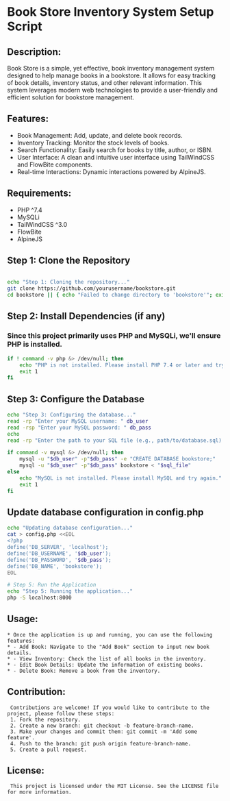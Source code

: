 

# Book Store Inventory System Setup Script

## Description:
 Book Store is a simple, yet effective, book inventory management system designed to help manage books in a bookstore.
 It allows for easy tracking of book details, inventory status, and other relevant information.
 This system leverages modern web technologies to provide a user-friendly and efficient solution for bookstore management.

## Features:
 - Book Management: Add, update, and delete book records.
 - Inventory Tracking: Monitor the stock levels of books.
 - Search Functionality: Easily search for books by title, author, or ISBN.
 - User Interface: A clean and intuitive user interface using TailWindCSS and FlowBite components.
 - Real-time Interactions: Dynamic interactions powered by AlpineJS.

## Requirements:
 - PHP ^7.4
 - MySQLi
 - TailWindCSS ^3.0
 - FlowBite
 - AlpineJS

## Step 1: Clone the Repository

```bash

echo "Step 1: Cloning the repository..."
git clone https://github.com/yourusername/bookstore.git
cd bookstore || { echo "Failed to change directory to 'bookstore'"; exit 1; }

```

## Step 2: Install Dependencies (if any)
### Since this project primarily uses PHP and MySQLi, we'll ensure PHP is installed.

```bash
if ! command -v php &> /dev/null; then
    echo "PHP is not installed. Please install PHP 7.4 or later and try again."
    exit 1
fi
```

## Step 3: Configure the Database
```bash
echo "Step 3: Configuring the database..."
read -rp "Enter your MySQL username: " db_user
read -rsp "Enter your MySQL password: " db_pass
echo
read -rp "Enter the path to your SQL file (e.g., path/to/database.sql): " sql_file

if command -v mysql &> /dev/null; then
    mysql -u "$db_user" -p"$db_pass" -e "CREATE DATABASE bookstore;"
    mysql -u "$db_user" -p"$db_pass" bookstore < "$sql_file"
else
    echo "MySQL is not installed. Please install MySQL and try again."
    exit 1
fi
```

## Update database configuration in config.php
```bash
echo "Updating database configuration..."
cat > config.php <<EOL
<?php
define('DB_SERVER', 'localhost');
define('DB_USERNAME', '$db_user');
define('DB_PASSWORD', '$db_pass');
define('DB_NAME', 'bookstore');
EOL

# Step 5: Run the Application
echo "Step 5: Running the application..."
php -S localhost:8000
```

## Usage:
    * Once the application is up and running, you can use the following features:
    * - Add Book: Navigate to the "Add Book" section to input new book details.
    * - View Inventory: Check the list of all books in the inventory.
    * - Edit Book Details: Update the information of existing books.
    * - Delete Book: Remove a book from the inventory.

## Contribution:
     Contributions are welcome! If you would like to contribute to the project, please follow these steps:
     1. Fork the repository.
     2. Create a new branch: git checkout -b feature-branch-name.
     3. Make your changes and commit them: git commit -m 'Add some feature'.
     4. Push to the branch: git push origin feature-branch-name.
     5. Create a pull request.

## License:
     This project is licensed under the MIT License. See the LICENSE file for more information.


